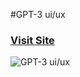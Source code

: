 #GPT-3 ui/ux
### [Visit Site](https://gpt3-uxui.vercel.app/)

![GPT-3 ui/ux](https://ibb.co/18DwPqS
)
